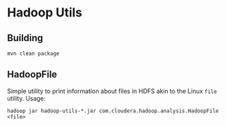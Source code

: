 # Hadoop Utils

## Building

```
mvn clean package
```

## HadoopFile

Simple utility to print information about files in HDFS akin to the Linux `file` utility. Usage:

```
hadoop jar hadoop-utils-*.jar com.cloudera.hadoop.analysis.HadoopFile <file>
```
